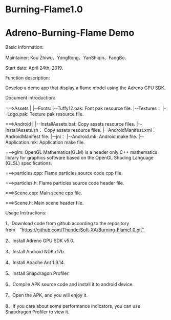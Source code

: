# Burning-Flame1.0
# Adreno-Burning-Flame Demo


Basic Information:


Maintainer: Kou Zhiwu、YongRong、YanShiqin、FangBo.


Start date: April 24th, 2019.


Function description:

Develop a demo app that display a flame model using the Adreno GPU SDK.



Document introduction:

===>Assets
    |
    |--Fonts:
         |--Tuffy12.pak:       Font pak resource file.
    |--Textures：
         |--Logo.pak:          Texture pak resource file.


===>Android
    |
    |--InstallAssets.bat:      Copy assets resource files.
    |--InstallAssets.sh：      Copy assets resource files.
    |--AndroidManifest.xml：   AndroidManifest file.
    |--jni：
         |--Android.mk:        Android make file.
         |--Application.mk:    Application make file.


===>glm:   OpenGL Mathematics(GLM) is a header only C++ mathematics library for graphics software based on the OpenGL Shading Language (GLSL) specifications.

===>particles.cpp:   Flame particles source code cpp file.

===>particles.h:   Flame particles source code header file.

===>Scene.cpp:   Main scene cpp file.

===>Scene.h:   Main scene header file.



Usage Instructions:

1、Download code from github according to the repository from　“https://github.com/ThunderSoft-XA/Burning-Flame1.0.git”.

2、Install Adreno GPU SDK v5.0.

3、Install Android NDK r17b.

4、Install Apache Ant 1.9.14.

5、Install Snapdragon Profiler.

6、Compile APK source code and install it to android device.

7、Open the APK, and you will enjoy it.

8、If you care about some performance indicators, you can use Snapdragon Profiler to view it.

